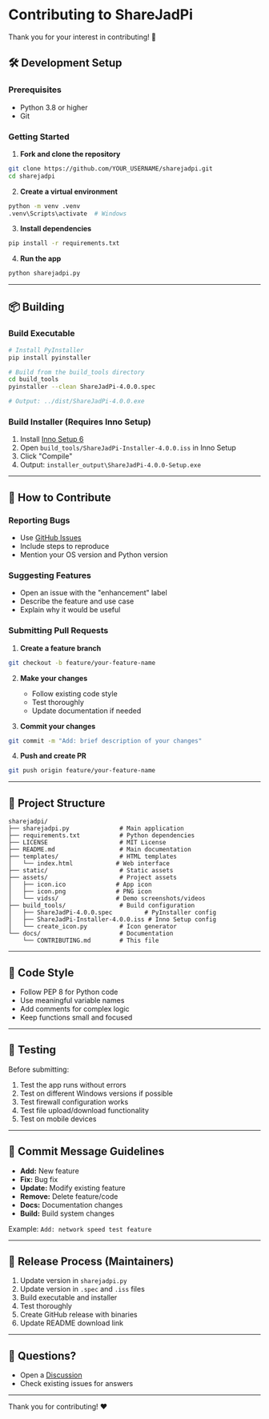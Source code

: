 # Contributing to ShareJadPi

Thank you for your interest in contributing! 🎉

## 🛠️ Development Setup

### Prerequisites
- Python 3.8 or higher
- Git

### Getting Started

1. **Fork and clone the repository**
```bash
git clone https://github.com/YOUR_USERNAME/sharejadpi.git
cd sharejadpi
```

2. **Create a virtual environment**
```bash
python -m venv .venv
.venv\Scripts\activate  # Windows
```

3. **Install dependencies**
```bash
pip install -r requirements.txt
```

4. **Run the app**
```bash
python sharejadpi.py
```

---

## 📦 Building

### Build Executable

```bash
# Install PyInstaller
pip install pyinstaller

# Build from the build_tools directory
cd build_tools
pyinstaller --clean ShareJadPi-4.0.0.spec

# Output: ../dist/ShareJadPi-4.0.0.exe
```

### Build Installer (Requires Inno Setup)

1. Install [Inno Setup 6](https://jrsoftware.org/isdl.php)
2. Open `build_tools/ShareJadPi-Installer-4.0.0.iss` in Inno Setup
3. Click "Compile"
4. Output: `installer_output\ShareJadPi-4.0.0-Setup.exe`

---

## 🤝 How to Contribute

### Reporting Bugs
- Use [GitHub Issues](https://github.com/hetcharusat/sharejadpi/issues)
- Include steps to reproduce
- Mention your OS version and Python version

### Suggesting Features
- Open an issue with the "enhancement" label
- Describe the feature and use case
- Explain why it would be useful

### Submitting Pull Requests

1. **Create a feature branch**
```bash
git checkout -b feature/your-feature-name
```

2. **Make your changes**
   - Follow existing code style
   - Test thoroughly
   - Update documentation if needed

3. **Commit your changes**
```bash
git commit -m "Add: brief description of your changes"
```

4. **Push and create PR**
```bash
git push origin feature/your-feature-name
```

---

## 📁 Project Structure

```
sharejadpi/
├── sharejadpi.py              # Main application
├── requirements.txt           # Python dependencies
├── LICENSE                    # MIT License
├── README.md                  # Main documentation
├── templates/                 # HTML templates
│   └── index.html            # Web interface
├── static/                    # Static assets
├── assets/                    # Project assets
│   ├── icon.ico              # App icon
│   ├── icon.png              # PNG icon
│   └── vidss/                # Demo screenshots/videos
├── build_tools/               # Build configuration
│   ├── ShareJadPi-4.0.0.spec         # PyInstaller config
│   ├── ShareJadPi-Installer-4.0.0.iss # Inno Setup config
│   └── create_icon.py         # Icon generator
└── docs/                      # Documentation
    └── CONTRIBUTING.md        # This file
```

---

## 🎨 Code Style

- Follow PEP 8 for Python code
- Use meaningful variable names
- Add comments for complex logic
- Keep functions small and focused

---

## 🧪 Testing

Before submitting:
1. Test the app runs without errors
2. Test on different Windows versions if possible
3. Test firewall configuration works
4. Test file upload/download functionality
5. Test on mobile devices

---

## 📝 Commit Message Guidelines

- **Add:** New feature
- **Fix:** Bug fix
- **Update:** Modify existing feature
- **Remove:** Delete feature/code
- **Docs:** Documentation changes
- **Build:** Build system changes

Example: `Add: network speed test feature`

---

## 🚀 Release Process (Maintainers)

1. Update version in `sharejadpi.py`
2. Update version in `.spec` and `.iss` files
3. Build executable and installer
4. Test thoroughly
5. Create GitHub release with binaries
6. Update README download link

---

## 💬 Questions?

- Open a [Discussion](https://github.com/hetcharusat/sharejadpi/discussions)
- Check existing issues for answers

---

Thank you for contributing! ❤️
